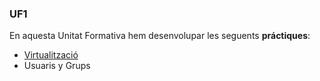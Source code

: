### UF1

En aquesta Unitat Formativa hem desenvolupar les seguents **práctiques**:
- [Virtualització](https://htmlpreview.github.io/?https://github.com/Alb1993/Portfoli/blob/main/Portfolio/Modulos/M01-Sistemas_Informaticos/UF1/Practica_Virtualizacion/practicavirtualizacionAlbertMontero.html)
- Usuaris y Grups
